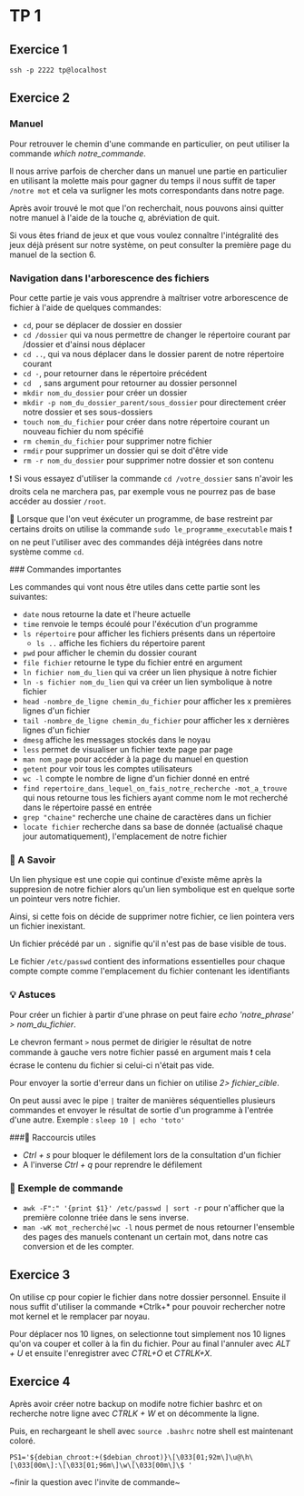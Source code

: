 
# TP 1 

## Exercice 1

`ssh -p 2222 tp@localhost`

## Exercice 2

### Manuel

Pour retrouver le chemin d'une commande en particulier, on peut utiliser la commande *which notre_commande*. 

Il nous arrive parfois de chercher dans un manuel une partie en particulier en utilisant la molette mais pour gagner du temps il nous suffit de taper `/notre mot` et cela va surligner les mots correspondants dans notre page. 

Après avoir trouvé le mot que l'on recherchait, nous pouvons ainsi quitter notre manuel à l'aide de la touche _*q*_, abréviation de quit. 

Si vous êtes friand de jeux et que vous voulez connaître l'intégralité des jeux déjà présent sur notre système, on peut consulter la première page du manuel de la section 6.

### Navigation dans l'arborescence des fichiers

Pour cette partie je vais vous apprendre à maîtriser votre arborescence de fichier à l'aide de quelques commandes:
   * `cd`, pour se déplacer de dossier en dossier 
   * `cd /dossier` qui va nous permettre de changer le répertoire courant par /dossier et d'ainsi nous déplacer
   * `cd ..`, qui va nous déplacer dans le dossier parent de notre répertoire courant
   * `cd -`, pour retourner dans le répertoire précédent
   * `cd  `, sans argument pour retourner au dossier personnel
   * `mkdir nom_du_dossier` pour créer un dossier
   * `mkdir -p nom_du_dossier_parent/sous_dossier` pour directement créer notre dossier et ses sous-dossiers
   * `touch nom_du_fichier` pour créer dans notre répertoire courant un nouveau fichier du nom spécifié
   * `rm chemin_du_fichier` pour supprimer notre fichier
   * `rmdir` pour supprimer un dossier qui se doit d'être vide
   * `rm -r nom_du_dossier` pour supprimer notre dossier et son contenu
        
❗ Si vous essayez d'utiliser la commande `cd /votre_dossier` sans n'avoir les droits cela ne marchera pas, par exemple vous ne pourrez pas de base accéder au dossier `/root`.
        
🚩 Lorsque que l'on veut éxécuter un programme, de base restreint par certains droits on utilise la commande `sudo le_programme_executable` mais ❗ on ne peut l'utiliser avec des commandes déjà intégrées dans notre système comme `cd`.


### Commandes importantes

Les commandes qui vont nous être utiles dans cette partie sont les suivantes: 
   * `date` nous retourne la date et l'heure actuelle
   * `time` renvoie le temps écoulé pour l'éxécution d'un programme
   * `ls répertoire` pour afficher les fichiers présents dans un répertoire
      * `ls ..` affiche les fichiers du répertoire parent
   * `pwd` pour afficher le chemin du dossier courant
   * `file fichier` retourne le type du fichier entré en argument
   * `ln fichier nom_du_lien` qui va créer un lien physique à notre fichier 
   * `ln -s fichier nom_du_lien` qui va créer un lien symbolique à notre fichier 
   * `head -nombre_de_ligne chemin_du_fichier` pour afficher les x premières lignes d'un fichier
   * `tail -nombre_de_ligne chemin_du_fichier` pour afficher les x dernières lignes d'un fichier
   * `dmesg` affiche les messages stockés dans le noyau 
   * `less` permet de visualiser un fichier texte page par page
   * `man nom_page` pour accéder à la page du manuel en question
   * `getent` pour voir tous les comptes utilisateurs 
   * `wc -l` compte le nombre de ligne d'un fichier donné en entré
   * `find repertoire_dans_lequel_on_fais_notre_recherche -mot_a_trouve` qui nous retourne tous les fichiers ayant comme nom le mot recherché dans le répertoire passé en entrée
   * `grep "chaine"` recherche une chaine de caractères dans un fichier
   * `locate fichier` recherche dans sa base de donnée (actualisé chaque jour automatiquement), l'emplacement de notre fichier
   
### 🚩 A Savoir
   
   Un lien physique est une copie qui continue d'existe même après la suppresion de notre fichier alors qu'un lien symbolique est en quelque sorte un pointeur vers notre fichier. 
   
   Ainsi, si cette fois on décide de supprimer notre fichier, ce lien pointera vers un fichier inexistant.
   
   Un fichier précédé par un `.` signifie qu'il n'est pas de base visible de tous.
   
   Le fichier `/etc/passwd` contient des informations essentielles pour chaque compte compte comme l'emplacement du fichier contenant les identifiants
   
### 💡 Astuces 
   
   Pour créer un fichier à partir d'une phrase on peut faire *echo 'notre_phrase' > nom_du_fichier*.
   
   Le chevron fermant `>` nous permet de dirigier le résultat de notre commande à gauche vers notre fichier passé en argument mais ❗ cela écrase le contenu du fichier si celui-ci n'était pas vide.
   
   Pour envoyer la sortie d'erreur dans un fichier on utilise *2> fichier_cible*.
   
   On peut aussi avec le pipe `|` traiter de manières séquentielles plusieurs commandes et envoyer le résultat de sortie d'un programme à l'entrée d'une autre.
   Exemple : `sleep 10 | echo 'toto'`
   
###📝 Raccourcis utiles
   
   * _Ctrl + s_ pour bloquer le défilement lors de la consultation d'un fichier
   * A l'inverse _Ctrl + q_ pour reprendre le défilement 

### 💬 Exemple de commande
   
   * `awk -F":" '{print $1}' /etc/passwd | sort -r` pour n'afficher que la première colonne triée dans le sens inverse.
   * `man -wK mot_recherché|wc -l` nous permet de nous retourner l'ensemble des pages des manuels contenant un certain mot, dans notre cas conversion et de les compter.
   

## Exercice 3

On utilise cp pour copier le fichier dans notre dossier personnel. Ensuite il nous suffit d'utiliser la commande *Ctrlk+\* pour pouvoir rechercher notre mot kernel et le remplacer par noyau. 

Pour déplacer nos 10 lignes, on selectionne tout simplement nos 10 lignes qu'on va couper et coller à la fin du fichier. Pour au final l'annuler avec _ALT + U_ et ensuite l'enregistrer avec _CTRL+O_ et _CTRLK+X_.

## Exercice 4

Après avoir créer notre backup on modife notre fichier bashrc et on recherche notre ligne avec _CTRLK + W_ et on décommente la ligne. 

Puis, en rechargeant le shell avec `source .bashrc` notre shell est maintenant coloré.

`PS1='${debian_chroot:+($debian_chroot)}\[\033[01;92m\]\u@\h\[\033[00m\]:\[\033[01;96m\]\w\[\033[00m\]\$ '`

~finir la question avec l'invite de commande~ 



